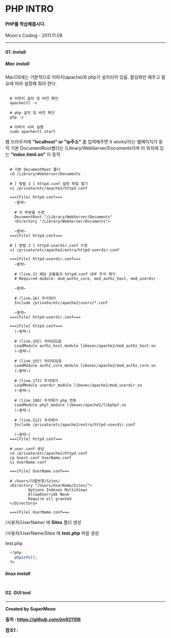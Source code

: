# PHP INTRO

#### PHP를 학습해봅시다.

Moon's Coding - 2011.11.08

<hr>

#### 01. install

##### Mac install

MacOS에는 기본적으로 아파치(apache)와 php가 설치되어 있음.
활성화만 해주고 필요에 따라 설정해 줘야 한다.

```linux

  # 아파치 설치 및 버전 확인
  apachectl -v

  # php 설치 및 버전 확인
  php -v

  # 아파치 서버 실행
  sudo apachectl start

```

웹 브라우저에 **"localhost" or "ip주소"** 를 입력해주면 It works!라는 웹페이지가 동작
기본 DocumentRoot폴더는 /Library/WebServer/Documents이며
이 위치에 있는 **"index.html.en"** 이 동작


```linux

  # 기본 DocumentRoot 폴더
  cd /Library/WebServer/Documents

  # [ 방법 1 ] httpd.conf 설정 파일 열기
  vi /private/etc/apache2/httpd.conf

  ===[File] httpd.conf===
    ~중략~

    # 이 부분을 수정
    DocumentRoot "/Library/WebServer/Documents"
    <Directory "/Library/WebServer/Documents">

    ~중략~
  ===[File] httpd.conf===

  # [ 방법 2 ] httpd-userdir.conf 수정
  vi /private/etc/apache2/extra/httpd-userdir.conf

  ===[File] httpd-userdir.conf===
    ~중략~

    # (line.3) 해당 모듈들의 httpd.conf 내부 주석 제거
    # Required module: mod_authz_core, mod_authz_host, mod_userdir

    ~중략~

    # (line.16) 주석제거
    Include /private/etc/apache2/users/*.conf

    ~중략~
  ===[File] httpd-userdir.conf===

  ===[File] httpd.conf===
    (~중략~)

    # (line.상단) 처리되있음
    LoadModule authz_host_module libexec/apache2/mod_authz_host.so
    (~중략~)

    # (line.상단) 처리되있음
    LoadModule authz_core_module libexec/apache2/mod_authz_core.so
    (~중략~)

    # (line.173) 주석제거
    LoadModule userdir_module libexec/apache2/mod_userdir.so
    (~중략~)

    # (line.180) 주석제거 php 연동
    LoadModule php7_module libexec/apache2/libphp7.so
    (~중략~)

    # (line.512) 주석제거
    Include /private/etc/apache2/extra/httpd-userdir.conf

    (~중략~)
  ===[File] httpd.conf===

  # user.conf 생성
  cd /private/etc/apache2/httpd.conf
  cp Guest.conf UserName.conf
  vi UserName.conf

  ===[File] UserName.conf===

  # /Users/이름변경/Sites/
  <Directory "/Users/UserName/Sites/">
          Options Indexes MultiViews
          AllowOverride None
          Require all granted
  </Directory>

  ===[File] UserName.conf===

```

/사용자/UserName/ 에 **Sites** 폴더 생성

/사용자/UserName/Sites 에 **test.php** 파일 생성

test.php
```php
  <?php
    phpinfo();
  ?>
```

##### linux install

```

```

#### 02. GUI tool

<hr>

**Created by SuperMoon**

**출처 : https://github.com/jm921106**

**참조1 :**
